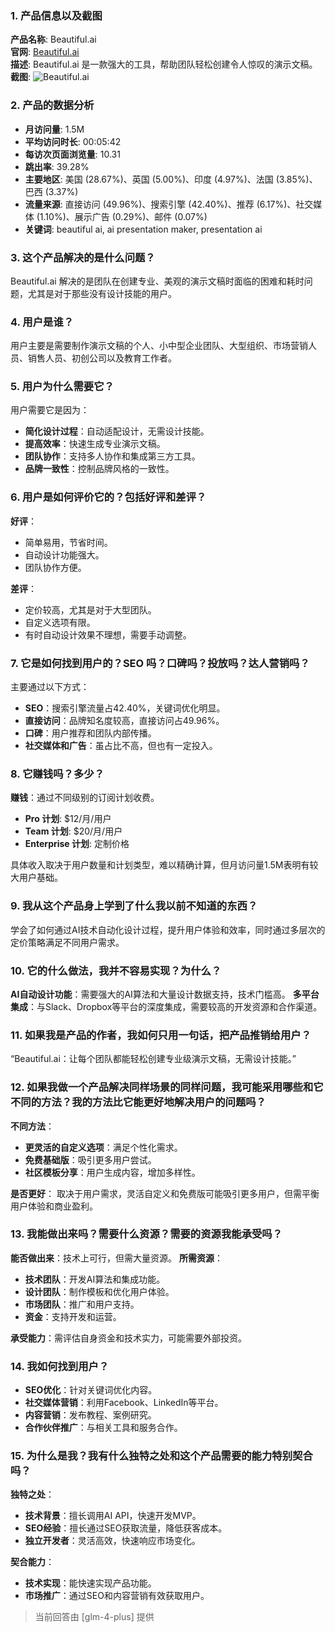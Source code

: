 ### 1. 产品信息以及截图

**产品名称**: Beautiful.ai  
**官网**: [Beautiful.ai](https://www.beautiful.ai)  
**描述**: Beautiful.ai 是一款强大的工具，帮助团队轻松创建令人惊叹的演示文稿。  
**截图**: ![Beautiful.ai](https://cdn-images.toolify.ai/image/99bc3fcaf6b38c05319f4961173c4924.jpeg)

### 2. 产品的数据分析

- **月访问量**: 1.5M
- **平均访问时长**: 00:05:42
- **每访次页面浏览量**: 10.31
- **跳出率**: 39.28%
- **主要地区**: 美国 (28.67%)、英国 (5.00%)、印度 (4.97%)、法国 (3.85%)、巴西 (3.37%)
- **流量来源**: 直接访问 (49.96%)、搜索引擎 (42.40%)、推荐 (6.17%)、社交媒体 (1.10%)、展示广告 (0.29%)、邮件 (0.07%)
- **关键词**: beautiful ai, ai presentation maker, presentation ai

### 3. 这个产品解决的是什么问题？

Beautiful.ai 解决的是团队在创建专业、美观的演示文稿时面临的困难和耗时问题，尤其是对于那些没有设计技能的用户。

### 4. 用户是谁？

用户主要是需要制作演示文稿的个人、小中型企业团队、大型组织、市场营销人员、销售人员、初创公司以及教育工作者。

### 5. 用户为什么需要它？

用户需要它是因为：
- **简化设计过程**：自动适配设计，无需设计技能。
- **提高效率**：快速生成专业演示文稿。
- **团队协作**：支持多人协作和集成第三方工具。
- **品牌一致性**：控制品牌风格的一致性。

### 6. 用户是如何评价它的？包括好评和差评？

**好评**：
- 简单易用，节省时间。
- 自动设计功能强大。
- 团队协作方便。

**差评**：
- 定价较高，尤其是对于大型团队。
- 自定义选项有限。
- 有时自动设计效果不理想，需要手动调整。

### 7. 它是如何找到用户的？SEO 吗？口碑吗？投放吗？达人营销吗？

主要通过以下方式：
- **SEO**：搜索引擎流量占42.40%，关键词优化明显。
- **直接访问**：品牌知名度较高，直接访问占49.96%。
- **口碑**：用户推荐和团队内部传播。
- **社交媒体和广告**：虽占比不高，但也有一定投入。

### 8. 它赚钱吗？多少？

**赚钱**：通过不同级别的订阅计划收费。
- **Pro 计划**: $12/月/用户
- **Team 计划**: $20/月/用户
- **Enterprise 计划**: 定制价格

具体收入取决于用户数量和计划类型，难以精确计算，但月访问量1.5M表明有较大用户基础。

### 9. 我从这个产品身上学到了什么我以前不知道的东西？

学会了如何通过AI技术自动化设计过程，提升用户体验和效率，同时通过多层次的定价策略满足不同用户需求。

### 10. 它的什么做法，我并不容易实现？为什么？

**AI自动设计功能**：需要强大的AI算法和大量设计数据支持，技术门槛高。
**多平台集成**：与Slack、Dropbox等平台的深度集成，需要较高的开发资源和合作渠道。

### 11. 如果我是产品的作者，我如何只用一句话，把产品推销给用户？

“Beautiful.ai：让每个团队都能轻松创建专业级演示文稿，无需设计技能。”

### 12. 如果我做一个产品解决同样场景的同样问题，我可能采用哪些和它不同的方法？我的方法比它能更好地解决用户的问题吗？

**不同方法**：
- **更灵活的自定义选项**：满足个性化需求。
- **免费基础版**：吸引更多用户尝试。
- **社区模板分享**：用户生成内容，增加多样性。

**是否更好**：
取决于用户需求，灵活自定义和免费版可能吸引更多用户，但需平衡用户体验和商业盈利。

### 13. 我能做出来吗？需要什么资源？需要的资源我能承受吗？

**能否做出来**：技术上可行，但需大量资源。
**所需资源**：
- **技术团队**：开发AI算法和集成功能。
- **设计团队**：制作模板和优化用户体验。
- **市场团队**：推广和用户支持。
- **资金**：支持开发和运营。

**承受能力**：需评估自身资金和技术实力，可能需要外部投资。

### 14. 我如何找到用户？

- **SEO优化**：针对关键词优化内容。
- **社交媒体营销**：利用Facebook、LinkedIn等平台。
- **内容营销**：发布教程、案例研究。
- **合作伙伴推广**：与相关工具和服务合作。

### 15. 为什么是我？我有什么独特之处和这个产品需要的能力特别契合吗？

**独特之处**：
- **技术背景**：擅长调用AI API，快速开发MVP。
- **SEO经验**：擅长通过SEO获取流量，降低获客成本。
- **独立开发者**：灵活高效，快速响应市场变化。

**契合能力**：
- **技术实现**：能快速实现产品功能。
- **市场推广**：通过SEO和内容营销有效获取用户。

> 当前回答由 [glm-4-plus] 提供